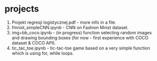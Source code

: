 # projects

1. Projekt regresji logistycznej.pdf - more info in a file.
2. fmnist_simpleCNN.ipynb - CNN on Fashion Mnist dataset.
3. img+bb_coco.ipynb - (in progress) function selecting random images and drawing bounding boxes (for now - first experience with COCO dataset & COCO API). 
4. tic_tac_toe.ipynb - tic-tac-toe game based on a very simple function which is using for, while loops.

